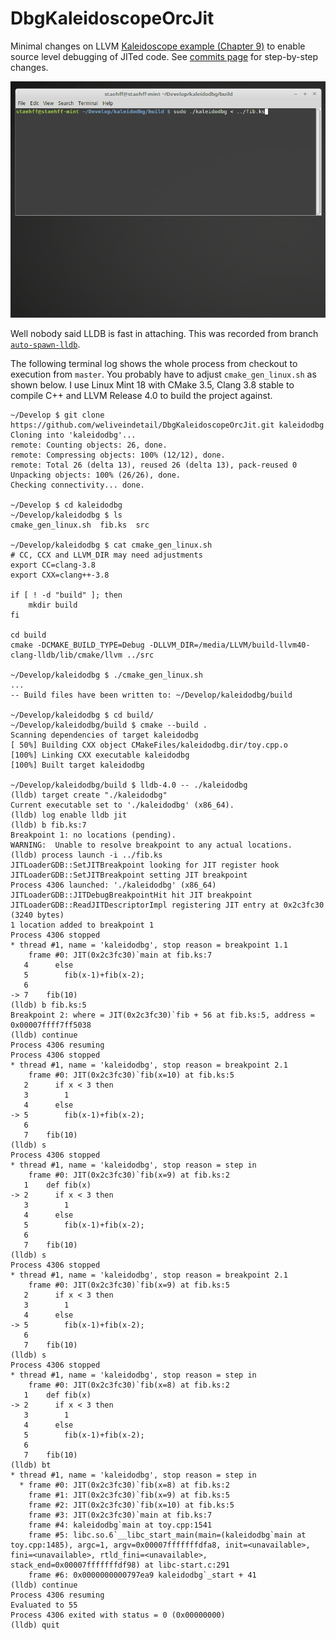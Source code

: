 # DbgKaleidoscopeOrcJit

Minimal changes on LLVM [Kaleidoscope example (Chapter 9)](http://llvm.org/docs/tutorial/LangImpl09.html) to enable source level debugging of JITed code.
See [commits page](https://github.com/weliveindetail/DbgKaleidoscopeOrcJit/commits/master) for step-by-step changes.

![Demo debug process](https://raw.githubusercontent.com/weliveindetail/DbgKaleidoscopeOrcJit/master/auto-spawn-lldb-demo-session.gif)

Well nobody said LLDB is fast in attaching. This was recorded from branch [`auto-spawn-lldb`](https://github.com/weliveindetail/DbgKaleidoscopeOrcJit/tree/auto-spawn-lldb).

The following terminal log shows the whole process from checkout to execution from `master`.
You probably have to adjust `cmake_gen_linux.sh` as shown below.
I use Linux Mint 18 with CMake 3.5, Clang 3.8 stable to compile C++ and LLVM Release 4.0 to build the project against.

```
~/Develop $ git clone https://github.com/weliveindetail/DbgKaleidoscopeOrcJit.git kaleidodbg
Cloning into 'kaleidodbg'...
remote: Counting objects: 26, done.
remote: Compressing objects: 100% (12/12), done.
remote: Total 26 (delta 13), reused 26 (delta 13), pack-reused 0
Unpacking objects: 100% (26/26), done.
Checking connectivity... done.

~/Develop $ cd kaleidodbg
~/Develop/kaleidodbg $ ls
cmake_gen_linux.sh  fib.ks  src

~/Develop/kaleidodbg $ cat cmake_gen_linux.sh 
# CC, CCX and LLVM_DIR may need adjustments
export CC=clang-3.8 
export CXX=clang++-3.8

if [ ! -d "build" ]; then
    mkdir build
fi

cd build
cmake -DCMAKE_BUILD_TYPE=Debug -DLLVM_DIR=/media/LLVM/build-llvm40-clang-lldb/lib/cmake/llvm ../src

~/Develop/kaleidodbg $ ./cmake_gen_linux.sh 
...
-- Build files have been written to: ~/Develop/kaleidodbg/build

~/Develop/kaleidodbg $ cd build/
~/Develop/kaleidodbg/build $ cmake --build .
Scanning dependencies of target kaleidodbg
[ 50%] Building CXX object CMakeFiles/kaleidodbg.dir/toy.cpp.o
[100%] Linking CXX executable kaleidodbg
[100%] Built target kaleidodbg

~/Develop/kaleidodbg/build $ lldb-4.0 -- ./kaleidodbg
(lldb) target create "./kaleidodbg"
Current executable set to './kaleidodbg' (x86_64).
(lldb) log enable lldb jit
(lldb) b fib.ks:7
Breakpoint 1: no locations (pending).
WARNING:  Unable to resolve breakpoint to any actual locations.
(lldb) process launch -i ../fib.ks
JITLoaderGDB::SetJITBreakpoint looking for JIT register hook
JITLoaderGDB::SetJITBreakpoint setting JIT breakpoint
Process 4306 launched: './kaleidodbg' (x86_64)
JITLoaderGDB::JITDebugBreakpointHit hit JIT breakpoint
JITLoaderGDB::ReadJITDescriptorImpl registering JIT entry at 0x2c3fc30 (3240 bytes)
1 location added to breakpoint 1
Process 4306 stopped
* thread #1, name = 'kaleidodbg', stop reason = breakpoint 1.1
    frame #0: JIT(0x2c3fc30)`main at fib.ks:7
   4   	  else
   5   	    fib(x-1)+fib(x-2);
   6
-> 7   	fib(10)
(lldb) b fib.ks:5
Breakpoint 2: where = JIT(0x2c3fc30)`fib + 56 at fib.ks:5, address = 0x00007ffff7ff5038
(lldb) continue
Process 4306 resuming
Process 4306 stopped
* thread #1, name = 'kaleidodbg', stop reason = breakpoint 2.1
    frame #0: JIT(0x2c3fc30)`fib(x=10) at fib.ks:5
   2   	  if x < 3 then
   3   	    1
   4   	  else
-> 5   	    fib(x-1)+fib(x-2);
   6
   7   	fib(10)
(lldb) s
Process 4306 stopped
* thread #1, name = 'kaleidodbg', stop reason = step in
    frame #0: JIT(0x2c3fc30)`fib(x=9) at fib.ks:2
   1   	def fib(x)
-> 2   	  if x < 3 then
   3   	    1
   4   	  else
   5   	    fib(x-1)+fib(x-2);
   6
   7   	fib(10)
(lldb) s
Process 4306 stopped
* thread #1, name = 'kaleidodbg', stop reason = breakpoint 2.1
    frame #0: JIT(0x2c3fc30)`fib(x=9) at fib.ks:5
   2   	  if x < 3 then
   3   	    1
   4   	  else
-> 5   	    fib(x-1)+fib(x-2);
   6
   7   	fib(10)
(lldb) s
Process 4306 stopped
* thread #1, name = 'kaleidodbg', stop reason = step in
    frame #0: JIT(0x2c3fc30)`fib(x=8) at fib.ks:2
   1   	def fib(x)
-> 2   	  if x < 3 then
   3   	    1
   4   	  else
   5   	    fib(x-1)+fib(x-2);
   6
   7   	fib(10)
(lldb) bt
* thread #1, name = 'kaleidodbg', stop reason = step in
  * frame #0: JIT(0x2c3fc30)`fib(x=8) at fib.ks:2
    frame #1: JIT(0x2c3fc30)`fib(x=9) at fib.ks:5
    frame #2: JIT(0x2c3fc30)`fib(x=10) at fib.ks:5
    frame #3: JIT(0x2c3fc30)`main at fib.ks:7
    frame #4: kaleidodbg`main at toy.cpp:1541
    frame #5: libc.so.6`__libc_start_main(main=(kaleidodbg`main at toy.cpp:1485), argc=1, argv=0x00007fffffffdfa8, init=<unavailable>, fini=<unavailable>, rtld_fini=<unavailable>, stack_end=0x00007fffffffdf98) at libc-start.c:291
    frame #6: 0x0000000000797ea9 kaleidodbg`_start + 41
(lldb) continue
Process 4306 resuming
Evaluated to 55
Process 4306 exited with status = 0 (0x00000000)
(lldb) quit
```

